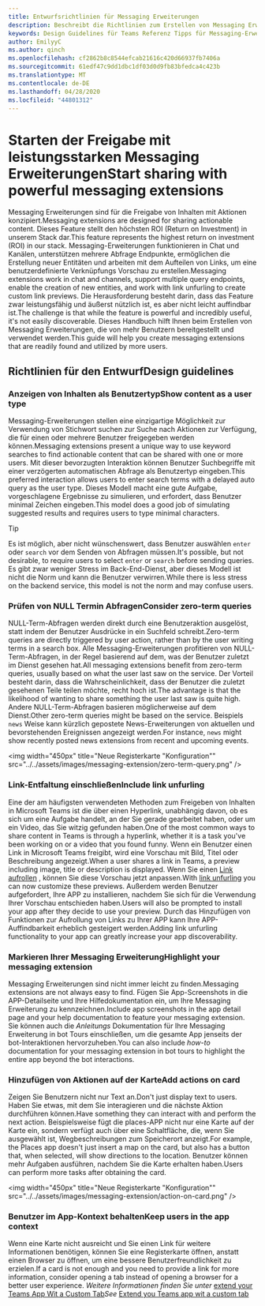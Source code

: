 ```yaml
---
title: Entwurfsrichtlinien für Messaging Erweiterungen
description: Beschreibt die Richtlinien zum Erstellen von Messaging Erweiterungen.
keywords: Design Guidelines für Teams Referenz Tipps für Messaging-Erweiterungen bewährte Methode
author: EmilyyC
ms.author: qinch
ms.openlocfilehash: cf2862b8c8544efcab21616c420d66937fb7406a
ms.sourcegitcommit: 61edf47c9dd1dbc1df03d0d9fb83bfedca4c423b
ms.translationtype: MT
ms.contentlocale: de-DE
ms.lasthandoff: 04/28/2020
ms.locfileid: "44801312"
---
```

# <a name="start-sharing-with-powerful-messaging-extensions"></a><span data-ttu-id="25129-104">Starten der Freigabe mit leistungsstarken Messaging Erweiterungen</span><span class="sxs-lookup"><span data-stu-id="25129-104">Start sharing with powerful messaging extensions</span></span>

<span data-ttu-id="25129-105">Messaging Erweiterungen sind für die Freigabe von Inhalten mit Aktionen konzipiert.</span><span class="sxs-lookup"><span data-stu-id="25129-105">Messaging extensions are designed for sharing actionable content.</span></span> <span data-ttu-id="25129-106">Dieses Feature stellt den höchsten ROI (Return on Investment) in unserem Stack dar.</span><span class="sxs-lookup"><span data-stu-id="25129-106">This feature represents the highest return on investment (ROI) in our stack.</span></span> <span data-ttu-id="25129-107">Messaging-Erweiterungen funktionieren in Chat und Kanälen, unterstützen mehrere Abfrage Endpunkte, ermöglichen die Erstellung neuer Entitäten und arbeiten mit dem Aufteilen von Links, um eine benutzerdefinierte Verknüpfungs Vorschau zu erstellen.</span><span class="sxs-lookup"><span data-stu-id="25129-107">Messaging extensions work in chat and channels, support multiple query endpoints, enable the creation of new entities, and work with link unfurling to create custom link previews.</span></span> <span data-ttu-id="25129-108">Die Herausforderung besteht darin, dass das Feature zwar leistungsfähig und äußerst nützlich ist, es aber nicht leicht auffindbar ist.</span><span class="sxs-lookup"><span data-stu-id="25129-108">The challenge is that while the feature is powerful and incredibly useful, it's not easily discoverable.</span></span> <span data-ttu-id="25129-109">Dieses Handbuch hilft Ihnen beim Erstellen von Messaging Erweiterungen, die von mehr Benutzern bereitgestellt und verwendet werden.</span><span class="sxs-lookup"><span data-stu-id="25129-109">This guide will help you create messaging extensions that are readily found and utilized by more users.</span></span>

## <a name="design-guidelines"></a><span data-ttu-id="25129-110">Richtlinien für den Entwurf</span><span class="sxs-lookup"><span data-stu-id="25129-110">Design guidelines</span></span>

### <a name="show-content-as-a-user-type"></a><span data-ttu-id="25129-111">Anzeigen von Inhalten als Benutzertyp</span><span class="sxs-lookup"><span data-stu-id="25129-111">Show content as a user type</span></span>

<span data-ttu-id="25129-112">Messaging-Erweiterungen stellen eine einzigartige Möglichkeit zur Verwendung von Stichwort suchen zur Suche nach Aktionen zur Verfügung, die für einen oder mehrere Benutzer freigegeben werden können.</span><span class="sxs-lookup"><span data-stu-id="25129-112">Messaging extensions present a unique way to use keyword searches to find actionable content that can be shared with one or more users.</span></span> <span data-ttu-id="25129-113">Mit dieser bevorzugten Interaktion können Benutzer Suchbegriffe mit einer verzögerten automatischen Abfrage als Benutzertyp eingeben.</span><span class="sxs-lookup"><span data-stu-id="25129-113">This preferred interaction allows users to enter search terms with a delayed auto query as the user type.</span></span> <span data-ttu-id="25129-114">Dieses Modell macht eine gute Aufgabe, vorgeschlagene Ergebnisse zu simulieren, und erfordert, dass Benutzer minimal Zeichen eingeben.</span><span class="sxs-lookup"><span data-stu-id="25129-114">This model does a good job of simulating suggested results and requires users to type minimal characters.</span></span>

> [!TIP]
><span data-ttu-id="25129-115">Es ist möglich, aber nicht wünschenswert, dass Benutzer auswählen `enter` oder `search` vor dem Senden von Abfragen müssen.</span><span class="sxs-lookup"><span data-stu-id="25129-115">It's possible, but not desirable, to require users to select `enter` or `search` before sending queries.</span></span> <span data-ttu-id="25129-116">Es gibt zwar weniger Stress im Back-End-Dienst, aber dieses Modell ist nicht die Norm und kann die Benutzer verwirren.</span><span class="sxs-lookup"><span data-stu-id="25129-116">While there is less stress on the backend service, this model is not the norm and may confuse users.</span></span>

### <a name="consider-zero-term-queries"></a><span data-ttu-id="25129-117">Prüfen von NULL Termin Abfragen</span><span class="sxs-lookup"><span data-stu-id="25129-117">Consider zero-term queries</span></span>

<span data-ttu-id="25129-118">NULL-Term-Abfragen werden direkt durch eine Benutzeraktion ausgelöst, statt indem der Benutzer Ausdrücke in ein Suchfeld schreibt.</span><span class="sxs-lookup"><span data-stu-id="25129-118">Zero-term queries are directly triggered by user action, rather than by the user writing terms in a search box.</span></span> <span data-ttu-id="25129-119">Alle Messaging-Erweiterungen profitieren von NULL-Term-Abfragen, in der Regel basierend auf dem, was der Benutzer zuletzt im Dienst gesehen hat.</span><span class="sxs-lookup"><span data-stu-id="25129-119">All messaging extensions benefit from zero-term queries, usually based on what the user last saw on the service.</span></span> <span data-ttu-id="25129-120">Der Vorteil besteht darin, dass die Wahrscheinlichkeit, dass der Benutzer die zuletzt gesehenen Teile teilen möchte, recht hoch ist.</span><span class="sxs-lookup"><span data-stu-id="25129-120">The advantage is that the likelihood of wanting to share something the user last saw is quite high.</span></span> <span data-ttu-id="25129-121">Andere NULL-Term-Abfragen basieren möglicherweise auf dem Dienst.</span><span class="sxs-lookup"><span data-stu-id="25129-121">Other zero-term queries might be based on the service.</span></span> <span data-ttu-id="25129-122">Beispiels `news` Weise kann kürzlich gepostete News-Erweiterungen von aktuellen und bevorstehenden Ereignissen angezeigt werden.</span><span class="sxs-lookup"><span data-stu-id="25129-122">For instance, `news`  might show recently posted news extensions from recent and upcoming events.</span></span>

<img width="450px" title="Neue Registerkarte "Konfiguration"" src="../../assets/images/messaging-extension/zero-term-query.png" />

### <a name="include-link-unfurling"></a><span data-ttu-id="25129-124">Link-Entfaltung einschließen</span><span class="sxs-lookup"><span data-stu-id="25129-124">Include link unfurling</span></span>

<span data-ttu-id="25129-125">Eine der am häufigsten verwendeten Methoden zum Freigeben von Inhalten in Microsoft Teams ist die über einen Hyperlink, unabhängig davon, ob es sich um eine Aufgabe handelt, an der Sie gerade gearbeitet haben, oder um ein Video, das Sie witzig gefunden haben.</span><span class="sxs-lookup"><span data-stu-id="25129-125">One of the most common ways to share content in Teams is through a hyperlink, whether it is a task you've been working on or a  video that you found funny.</span></span> <span data-ttu-id="25129-126">Wenn ein Benutzer einen Link in Microsoft Teams freigibt, wird eine Vorschau mit Bild, Titel oder Beschreibung angezeigt.</span><span class="sxs-lookup"><span data-stu-id="25129-126">When a user shares a link in Teams, a  preview including image, title or description is displayed.</span></span> <span data-ttu-id="25129-127">Wenn Sie einen [Link aufrollen](../how-to/link-unfurling.md) , können Sie diese Vorschau jetzt anpassen.</span><span class="sxs-lookup"><span data-stu-id="25129-127">With [link unfurling](../how-to/link-unfurling.md) you can now customize these previews.</span></span> <span data-ttu-id="25129-128">Außerdem werden Benutzer aufgefordert, Ihre APP zu installieren, nachdem Sie sich für die Verwendung Ihrer Vorschau entschieden haben.</span><span class="sxs-lookup"><span data-stu-id="25129-128">Users will also be prompted to install your app after they decide to use your preview.</span></span> <span data-ttu-id="25129-129">Durch das Hinzufügen von Funktionen zur Aufrollung von Links zu Ihrer APP kann Ihre APP-Auffindbarkeit erheblich gesteigert werden.</span><span class="sxs-lookup"><span data-stu-id="25129-129">Adding link unfurling functionality to your app can greatly increase your app discoverability.</span></span>

### <a name="highlight-your-messaging-extension"></a><span data-ttu-id="25129-130">Markieren Ihrer Messaging Erweiterung</span><span class="sxs-lookup"><span data-stu-id="25129-130">Highlight your messaging extension</span></span>

<span data-ttu-id="25129-131">Messaging Erweiterungen sind nicht immer leicht zu finden.</span><span class="sxs-lookup"><span data-stu-id="25129-131">Messaging extensions are not always easy to find.</span></span> <span data-ttu-id="25129-132">Fügen Sie App-Screenshots in die APP-Detailseite und Ihre Hilfedokumentation ein, um Ihre Messaging Erweiterung zu kennzeichnen.</span><span class="sxs-lookup"><span data-stu-id="25129-132">Include app screenshots in the app detail page and your help documentation to feature your messaging extension.</span></span> <span data-ttu-id="25129-133">Sie können auch die *Anleitungs* Dokumentation für Ihre Messaging Erweiterung in bot Tours einschließen, um die gesamte App jenseits der bot-Interaktionen hervorzuheben.</span><span class="sxs-lookup"><span data-stu-id="25129-133">You can also include *how-to* documentation for your messaging extension in bot tours to highlight the entire app beyond the bot interactions.</span></span>

### <a name="add-actions-on-card"></a><span data-ttu-id="25129-134">Hinzufügen von Aktionen auf der Karte</span><span class="sxs-lookup"><span data-stu-id="25129-134">Add actions on card</span></span>

<span data-ttu-id="25129-135">Zeigen Sie Benutzern nicht nur Text an.</span><span class="sxs-lookup"><span data-stu-id="25129-135">Don't just display text to users.</span></span> <span data-ttu-id="25129-136">Haben Sie etwas, mit dem Sie interagieren und die nächste Aktion durchführen können.</span><span class="sxs-lookup"><span data-stu-id="25129-136">Have something they can interact with and perform the next action.</span></span> <span data-ttu-id="25129-137">Beispielsweise fügt die places-APP nicht nur eine Karte auf der Karte ein, sondern verfügt auch über eine Schaltfläche, die, wenn Sie ausgewählt ist, Wegbeschreibungen zum Speicherort anzeigt.</span><span class="sxs-lookup"><span data-stu-id="25129-137">For example, the Places app doesn't just insert a map on the card, but also has a button that, when selected, will show directions to the location.</span></span> <span data-ttu-id="25129-138">Benutzer können mehr Aufgaben ausführen, nachdem Sie die Karte erhalten haben.</span><span class="sxs-lookup"><span data-stu-id="25129-138">Users can perform more tasks after obtaining the card.</span></span>

<img width="450px" title="Neue Registerkarte "Konfiguration"" src="../../assets/images/messaging-extension/action-on-card.png" />

### <a name="keep-users-in-the-app-context"></a><span data-ttu-id="25129-140">Benutzer im App-Kontext behalten</span><span class="sxs-lookup"><span data-stu-id="25129-140">Keep users in the app context</span></span>

<span data-ttu-id="25129-141">Wenn eine Karte nicht ausreicht und Sie einen Link für weitere Informationen benötigen, können Sie eine Registerkarte öffnen, anstatt einen Browser zu öffnen, um eine bessere Benutzerfreundlichkeit zu erzielen.</span><span class="sxs-lookup"><span data-stu-id="25129-141">If a card is not enough and you need to provide a link for more information, consider opening a tab instead of opening a browser for a better user experience.</span></span> <span data-ttu-id="25129-142">*Weitere Informationen finden Sie unter* [extend your Teams App Wit a Custom Tab](../../tabs/how-to/add-tab.md)</span><span class="sxs-lookup"><span data-stu-id="25129-142">*See* [Extend you Teams app wit a custom tab](../../tabs/how-to/add-tab.md)</span></span>
